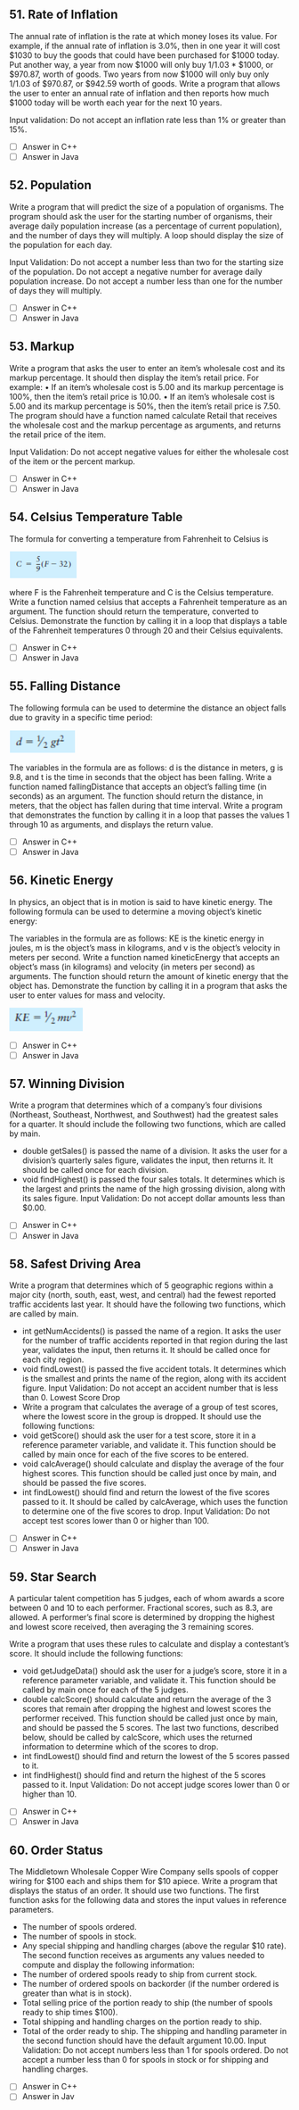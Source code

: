 <h2 id="51"> 51. Rate of Inflation  </h2>

The annual rate of inflation is the rate at which money loses its value. For example, if the annual rate of inflation is 3.0%, then in one year it will cost $1030 to buy the goods that could have been purchased for $1000 today. Put another way, a year from now $1000 will only buy 1/1.03 * $1000, or $970.87, worth of goods. Two years from now $1000 will only buy only 1/1.03 of $970.87, or $942.59 worth of goods. Write a program that allows the user to enter an annual rate of inflation and then reports how much $1000 today will be worth each year for the next 10 years.

Input validation: Do not accept an inflation rate less than 1% or greater than 15%.

- [ ] Answer in C++
- [ ] Answer in Java

<h2 id="52"> 52.  Population </h2>

Write a program that will predict the size of a population of organisms. The program should ask the user for the starting number of organisms, their average daily population increase (as a percentage of current population), and the number of days they will multiply. A loop should display the size of the population for each day.

Input Validation: Do not accept a number less than two for the starting size of the population. Do not accept a negative number for average daily population increase. Do not accept a number less than one for the number of days they will multiply.


- [ ] Answer in C++
- [ ] Answer in Java

<h2 id="53"> 53. Markup </h2>

Write a program that asks the user to enter an item’s wholesale cost and its markup percentage. It should then display the item’s retail price. For example: • If an item’s wholesale cost is 5.00 and its markup percentage is 100%, then the item’s retail price is 10.00. • If an item’s wholesale cost is 5.00 and its markup percentage is 50%, then the item’s retail price is 7.50. The program should have a function named calculate Retail that receives the wholesale cost and the markup percentage as arguments, and returns the retail price of the item.

Input Validation: Do not accept negative values for either the wholesale cost of the item or the percent markup.

- [ ] Answer in C++
- [ ] Answer in Java

<h2 id="54"> 54.  Celsius Temperature Table </h2>

The formula for converting a temperature from Fahrenheit to Celsius is

![Formulas](../media/celcius.png)

where F is the Fahrenheit temperature and C is the Celsius temperature. Write a function named celsius that accepts a Fahrenheit temperature as an argument. The function should return the temperature, converted to Celsius. Demonstrate the function by calling it in a loop that displays a table of the Fahrenheit temperatures 0 through 20 and their Celsius equivalents.


- [ ] Answer in C++
- [ ] Answer in Java

<h2 id="55"> 55.  Falling Distance </h2>

The following formula can be used to determine the distance an object falls due to gravity in a specific time period:

![Falling Distance](../media/fallingDistance.png)

The variables in the formula are as follows: d is the distance in meters, g is 9.8, and t is the time in seconds that the object has been falling. Write a function named fallingDistance that accepts an object’s falling time (in seconds) as an argument. The function should return the distance, in meters, that the object has fallen during that time interval. Write a program that demonstrates the function by calling it in a loop that passes the values 1 through 10 as arguments, and displays the return value.

- [ ] Answer in C++
- [ ] Answer in Java

<h2 id="56"> 56.  Kinetic Energy</h2>

In physics, an object that is in motion is said to have kinetic energy. The following formula can be used to determine a moving object’s kinetic energy:

The variables in the formula are as follows: KE is the kinetic energy in joules, m is the object’s mass in kilograms, and v is the object’s velocity in meters per second. Write a function named kineticEnergy that accepts an object’s mass (in kilograms) and velocity (in meters per second) as arguments. The function should return the amount of kinetic energy that the object has. Demonstrate the function by calling it in a program that asks the user to enter values for mass and velocity.

![Falling Distance](../media/kineticEnergy.png)

- [ ] Answer in C++
- [ ] Answer in Java

<h2 id="57"> 57. Winning Division </h2>

Write a program that determines which of a company’s four divisions (Northeast, Southeast, Northwest, and Southwest) had the greatest sales for a quarter. It should include the following two functions, which are called by main. 

- double getSales() is passed the name of a division. It asks the user for a division’s quarterly sales figure, validates the input, then returns it. It should be called once for each division. 
- void findHighest() is passed the four sales totals. It determines which is the largest and prints the name of the high grossing division, along with its sales figure. Input Validation: Do not accept dollar amounts less than $0.00.

- [ ] Answer in C++
- [ ] Answer in Java

<h2 id="58"> 58. Safest Driving Area </h2>

Write a program that determines which of 5 geographic regions within a major city (north, south, east, west, and central) had the fewest reported traffic accidents last year. It should have the following two functions, which are called by main. 

- int getNumAccidents() is passed the name of a region. It asks the user for the number of traffic accidents reported in that region during the last year, validates the input, then returns it. It should be called once for each city region. 
- void findLowest() is passed the five accident totals. It determines which is the smallest and prints the name of the region, along with its accident figure. Input Validation: Do not accept an accident number that is less than 0. Lowest Score Drop 
- Write a program that calculates the average of a group of test scores, where the lowest score in the group is dropped. It should use the following functions: 
- void getScore() should ask the user for a test score, store it in a reference parameter variable, and validate it. This function should be called by main once for each of the five scores to be entered. 
- void calcAverage() should calculate and display the average of the four highest scores. This function should be called just once by main, and should be passed the five scores. 
- int findLowest() should find and return the lowest of the five scores passed to it. It should be called by calcAverage, which uses the function to determine one of the five scores to drop. Input Validation: Do not accept test scores lower than 0 or higher than 100.

- [ ] Answer in C++
- [ ] Answer in Java

<h2 id="59"> 59.  Star Search </h2>

A particular talent competition has 5 judges, each of whom awards a score between 0 and 10 to each performer. Fractional scores, such as 8.3, are allowed. A performer’s final score is determined by dropping the highest and lowest score received, then averaging the 3 remaining scores. 

Write a program that uses these rules to calculate and display a contestant’s score. It should include the following functions: 

- void getJudgeData() should ask the user for a judge’s score, store it in a reference parameter variable, and validate it. This function should be called by main once for each of the 5 judges.
- double calcScore() should calculate and return the average of the 3 scores that remain after dropping the highest and lowest scores the performer received. This function should be called just once by main, and should be passed the 5 scores. The last two functions, described below, should be called by calcScore, which uses the returned information to determine which of the scores to drop. 
- int findLowest() should find and return the lowest of the 5 scores passed to it. 
- int findHighest() should find and return the highest of the 5 scores passed to it. Input Validation: Do not accept judge scores lower than 0 or higher than 10.

- [ ] Answer in C++
- [ ] Answer in Java

<h2 id="60"> 60. Order Status </h2>

The Middletown Wholesale Copper Wire Company sells spools of copper wiring for $100 each and ships them for $10 apiece. Write a program that displays the status of an order. It should use two functions. The first function asks for the following data and stores the input values in reference parameters. 

- The number of spools ordered.
- The number of spools in stock. 
- Any special shipping and handling charges (above the regular $10 rate). The second function receives as arguments any values needed to compute and display the following information: 
- The number of ordered spools ready to ship from current stock. 
- The number of ordered spools on backorder (if the number ordered is greater than what is in stock). 
- Total selling price of the portion ready to ship (the number of spools ready to ship times $100). 
- Total shipping and handling charges on the portion ready to ship. 
- Total of the order ready to ship. The shipping and handling parameter in the second function should have the default argument 10.00. Input Validation: Do not accept numbers less than 1 for spools ordered. Do not accept a number less than 0 for spools in stock or for shipping and handling charges.

- [ ] Answer in C++
- [ ] Answer in Jav
